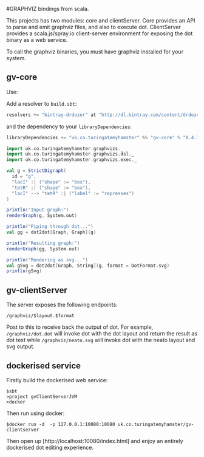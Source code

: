 #GRAPHVIZ bindings from scala.

This projects has two modules: core and clientServer. Core provides an API to parse and emit graphviz files, and also
to execute dot. ClientServer provides a scala.js/spray.io client-server environment for exposing the dot binary
as a web service.

To call the graphviz binaries, you must have graphviz installed for your system.

## gv-core

Use:

Add a resolver to `build.sbt`:
```scala
resolvers += "bintray-drdozer" at "http://dl.bintray.com/content/drdozer/maven"
```
and the dependency to your `libraryDependencies`:
```scala
libraryDependencies += "uk.co.turingatemyhamster" %% "gv-core" % "0.4.1"
```

```scala
import uk.co.turingatemyhamster.graphvizs._
import uk.co.turingatemyhamster.graphvizs.dsl._
import uk.co.turingatemyhamster.graphvizs.exec._

val g = StrictDigraph(
  id = "g",
  "lacI" :| ("shape" := "box"),
  "tetR" :| ("shape" := "box"),
  "lacI" --> "tetR" :| ("label" := "represses")
)

println("Input graph:")
renderGraph(g, System.out)

println("Piping through dot...")
val gg = dot2dot[Graph, Graph](g)

println("Resulting graph:")
renderGraph(gg, System.out)

println("Rendering as svg...")
val gSvg = dot2dot[Graph, String](g, format = DotFormat.svg)
println(gSvg)
```

## gv-clientServer

The server exposes the following endpoints:

```
/graphviz/$layout.$format
```

Post to this to receive back the output of dot. For example, `/graphviz/dot.dot` will invoke dot with the dot layout and
return the result as dot text while `/graphviz/neato.svg` will invoke dot with the neato layout and svg output.

## dockerised service

Firstly build the dockerised web service:
```
$sbt
>project gvClientServerJVM
>docker
```

Then run using docker:
```
$docker run -d  -p 127.0.0.1:10080:10080 uk.co.turingatemyhamster/gv-clientserver
```

Then open up [http://localhost:10080/index.html] and enjoy an entirely dockerised dot editing experience.
